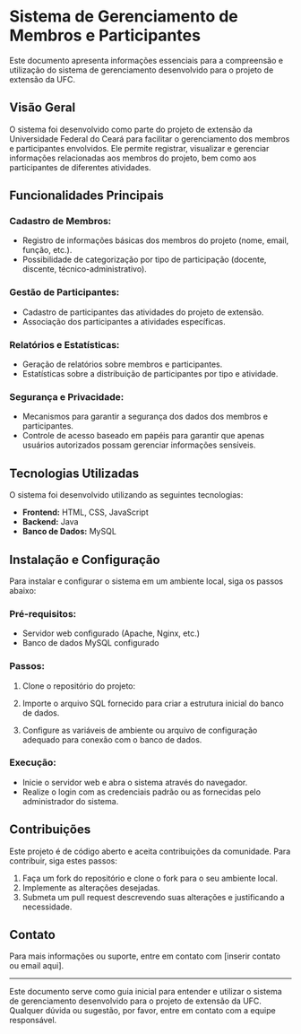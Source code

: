 # Sistema de Gerenciamento de Membros e Participantes

Este documento apresenta informações essenciais para a compreensão e utilização do sistema de gerenciamento desenvolvido para o projeto de extensão da UFC.

## Visão Geral

O sistema foi desenvolvido como parte do projeto de extensão da Universidade Federal do Ceará para facilitar o gerenciamento dos membros e participantes envolvidos. Ele permite registrar, visualizar e gerenciar informações relacionadas aos membros do projeto, bem como aos participantes de diferentes atividades.

## Funcionalidades Principais

### Cadastro de Membros:

- Registro de informações básicas dos membros do projeto (nome, email, função, etc.).
- Possibilidade de categorização por tipo de participação (docente, discente, técnico-administrativo).

### Gestão de Participantes:

- Cadastro de participantes das atividades do projeto de extensão.
- Associação dos participantes a atividades específicas.

### Relatórios e Estatísticas:

- Geração de relatórios sobre membros e participantes.
- Estatísticas sobre a distribuição de participantes por tipo e atividade.

### Segurança e Privacidade:

- Mecanismos para garantir a segurança dos dados dos membros e participantes.
- Controle de acesso baseado em papéis para garantir que apenas usuários autorizados possam gerenciar informações sensíveis.

## Tecnologias Utilizadas

O sistema foi desenvolvido utilizando as seguintes tecnologias:

- **Frontend:** HTML, CSS, JavaScript 
- **Backend:** Java
- **Banco de Dados:** MySQL

## Instalação e Configuração

Para instalar e configurar o sistema em um ambiente local, siga os passos abaixo:

### Pré-requisitos:

- Servidor web configurado (Apache, Nginx, etc.)
- Banco de dados MySQL configurado

### Passos:

1. Clone o repositório do projeto:

2. Importe o arquivo SQL fornecido para criar a estrutura inicial do banco de dados.

3. Configure as variáveis de ambiente ou arquivo de configuração adequado para conexão com o banco de dados.

### Execução:

- Inicie o servidor web e abra o sistema através do navegador.
- Realize o login com as credenciais padrão ou as fornecidas pelo administrador do sistema.

## Contribuições

Este projeto é de código aberto e aceita contribuições da comunidade. Para contribuir, siga estes passos:

1. Faça um fork do repositório e clone o fork para o seu ambiente local.
2. Implemente as alterações desejadas.
3. Submeta um pull request descrevendo suas alterações e justificando a necessidade.

## Contato

Para mais informações ou suporte, entre em contato com [inserir contato ou email aqui].

---

Este documento serve como guia inicial para entender e utilizar o sistema de gerenciamento desenvolvido para o projeto de extensão da UFC. Qualquer dúvida ou sugestão, por favor, entre em contato com a equipe responsável.

